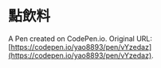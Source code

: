 # 點飲料

A Pen created on CodePen.io. Original URL: [https://codepen.io/yao8893/pen/vYzedaz](https://codepen.io/yao8893/pen/vYzedaz).

